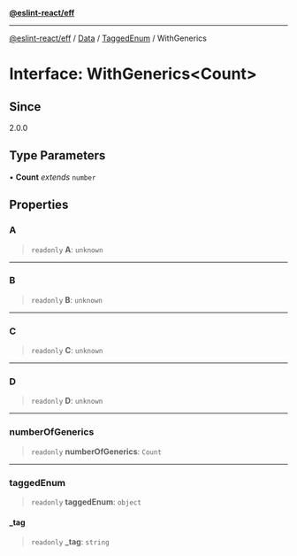 [**@eslint-react/eff**](../../../../../README.md)

***

[@eslint-react/eff](../../../../../README.md) / [Data](../../../README.md) / [TaggedEnum](../README.md) / WithGenerics

# Interface: WithGenerics\<Count\>

## Since

2.0.0

## Type Parameters

• **Count** *extends* `number`

## Properties

### A

> `readonly` **A**: `unknown`

***

### B

> `readonly` **B**: `unknown`

***

### C

> `readonly` **C**: `unknown`

***

### D

> `readonly` **D**: `unknown`

***

### numberOfGenerics

> `readonly` **numberOfGenerics**: `Count`

***

### taggedEnum

> `readonly` **taggedEnum**: `object`

#### \_tag

> `readonly` **\_tag**: `string`
